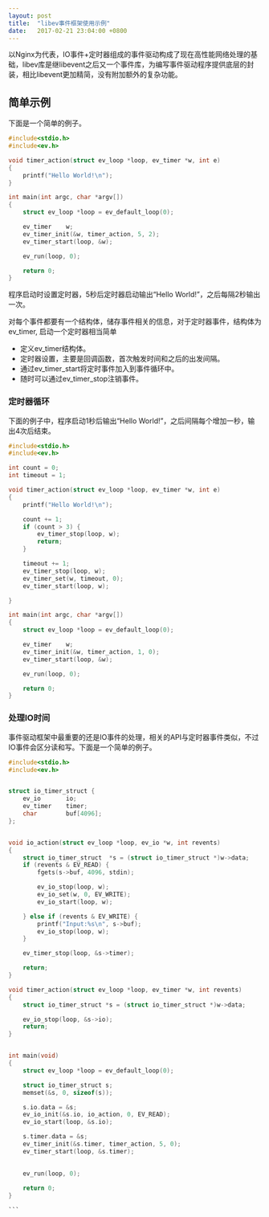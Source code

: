 ```yaml
---
layout: post
title:  "libev事件框架使用示例"
date:   2017-02-21 23:04:00 +0800
---
```



以Nginx为代表，IO事件+定时器组成的事件驱动构成了现在高性能网络处理的基础，libev库是继​​libevent之后又一个事件库，为编写事件驱动程序提供底层的封装，相比libevent更加精简，没有附加额外的复杂功能。

## 简单示例

下面是一个简单的例子。

```c
#include<stdio.h>
#include<ev.h>

void timer_action(struct ev_loop *loop, ev_timer *w, int e)
{
    printf("Hello World!\n");
}

int main(int argc, char *argv[])
{
    struct ev_loop *loop = ev_default_loop(0);

    ev_timer    w;
    ev_timer_init(&w, timer_action, 5, 2);
    ev_timer_start(loop, &w);

    ev_run(loop, 0);

    return 0;
}
```

程序启动时设置定时器，5秒后定时器启动输出“Hello World!”，之后每隔2秒输出一次。

对每个事件都要有一个结构体，储存事件相关的信息，对于定时器事件，结构体为ev_timer, 启动一个定时器相当简单

* 定义ev_timer结构体。
* 定时器设置，主要是回调函数，首次触发时间和之后的出发间隔。
* 通过ev_timer_start将定时事件加入到事件循环中。
* 随时可以通过ev_timer_stop注销事件。

### 定时器循环

下面的例子中，程序启动1秒后输出“Hello World!”，之后间隔每个增加一秒，输出4次后结束。

```c
#include<stdio.h>
#include<ev.h>

int count = 0;
int timeout = 1;

void timer_action(struct ev_loop *loop, ev_timer *w, int e)
{
    printf("Hello World!\n");

    count += 1;
    if (count > 3) {
        ev_timer_stop(loop, w);
        return;
    }

    timeout += 1;
    ev_timer_stop(loop, w);
    ev_timer_set(w, timeout, 0);
    ev_timer_start(loop, w);

}

int main(int argc, char *argv[])
{
    struct ev_loop *loop = ev_default_loop(0);

    ev_timer    w;
    ev_timer_init(&w, timer_action, 1, 0);
    ev_timer_start(loop, &w);

    ev_run(loop, 0);

    return 0;
}
```


### 处理IO时间

事件驱动框架中最重要的还是IO事件的处理，相关的API与定时器事件类似，不过IO事件会区分读和写。下面是一个简单的例子。​

```c
#include<stdio.h>
#include<ev.h>


struct io_timer_struct {
    ev_io       io;
    ev_timer    timer;
    char        buf[4096];
};


void io_action(struct ev_loop *loop, ev_io *w, int revents)
{
    struct io_timer_struct  *s = (struct io_timer_struct *)w->data;
    if (revents & EV_READ) {
        fgets(s->buf, 4096, stdin);

        ev_io_stop(loop, w);
        ev_io_set(w, 0, EV_WRITE);
        ev_io_start(loop, w);

    } else if (revents & EV_WRITE) {
        printf("Input:%s\n", s->buf);
        ev_io_stop(loop, w);
    }

    ev_timer_stop(loop, &s->timer);

    return;
}

void timer_action(struct ev_loop *loop, ev_timer *w, int revents)
{
    struct io_timer_struct *s = (struct io_timer_struct *)w->data;

    ev_io_stop(loop, &s->io);
    return;
}


int main(void)
{
    struct ev_loop *loop = ev_default_loop(0);

    struct io_timer_struct s;
    memset(&s, 0, sizeof(s));

    s.io.data = &s;
    ev_io_init(&s.io, io_action, 0, EV_READ);
    ev_io_start(loop, &s.io);

    s.timer.data = &s;
    ev_timer_init(&s.timer, timer_action, 5, 0);
    ev_timer_start(loop, &s.timer);

    
    ev_run(loop, 0);
    
    return 0;
}

​```